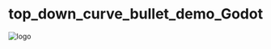# top_down_curve_bullet_demo_Godot
![logo](top_down_curve_bullet_demo_Godot/bullet_curve_01/assets/img/logo.png)
